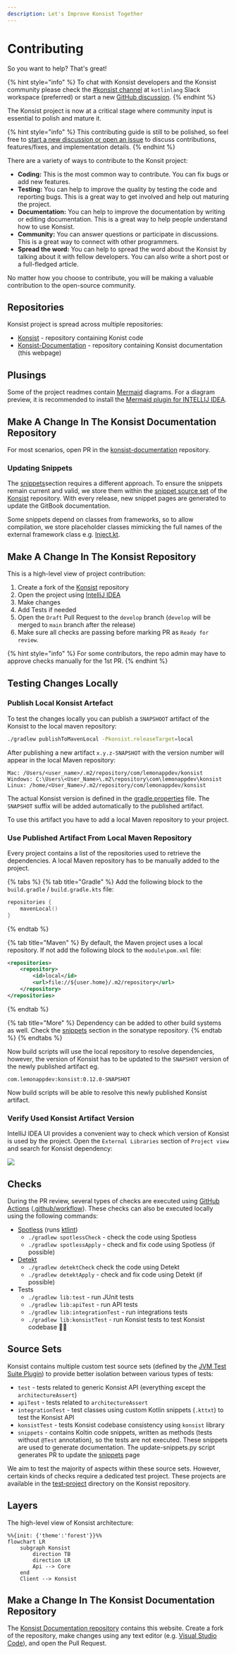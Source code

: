 ```yaml
---
description: Let's Improve Konsist Together
---
```


# Contributing

So you want to help? That's great!

{% hint style="info" %}
To chat with Konsist developers and the Konsist community please check the [#konsist channel](https://kotlinlang.slack.com/archives/C05QG9FD6KS) at `kotlinlang` Slack workspace (preferred) or start a new [GitHub discussion](https://github.com/LemonAppDev/konsist/discussions).
{% endhint %}

The Konsist project is now at a critical stage where community input is essential to polish and mature it.

{% hint style="info" %}
This contributing guide is still to be polished, so feel free to [start a new discussion or open an issue](https://github.com/LemonAppDev/konsist/discussions/new/choose) to discuss contributions, features/fixes, and implementation details.
{% endhint %}

There are a variety of ways to contribute to the Konsit project:

* **Coding:** This is the most common way to contribute. You can fix bugs or add new features.
* **Testing:** You can help to improve the quality by testing the code and reporting bugs. This is a great way to get involved and help out maturing the project.
* **Documentation:** You can help to improve the documentation by writing or editing documentation. This is a great way to help people understand how to use Konsist.
* **Community:** You can answer questions or participate in discussions. This is a great way to connect with other programmers.
* **Spread the word:** You can help to spread the word about the Konsist by talking about it with fellow developers. You can also write a short post or a full-fledged article.

No matter how you choose to contribute, you will be making a valuable contribution to the open-source community.

## Repositories

Konsist project is spread across multiple repositories:

* [Konsist](https://github.com/LemonAppDev/konsist) - repository containing Konist code
* [Konsist-Documentation](https://github.com/LemonAppDev/konsist-documentation) - repository containing Konsist documentation (this webpage)

## Plusings

Some of the project readmes contain [Mermaid](https://mermaid.js.org/) diagrams. For a diagram preview, it is recommended to install the [Mermaid plugin for INTELLIJ IDEA](https://plugins.jetbrains.com/plugin/20146-mermaid/reviews).

## Make A Change In The Konsist Documentation Repository

For most scenarios, open PR in the [konsist-documentation](https://github.com/LemonAppDev/konsist-documentation) repository.&#x20;

### Updating Snippets

The [snippets](../inspiration/snippets/ "mention")section requires a different approach. To ensure the snippets remain current and valid, we store them within the [snippet source set](https://github.com/LemonAppDev/konsist/tree/main/lib/src/snippet/kotlin) of the [Konsist](https://github.com/LemonAppDev/konsist) repository. With every release, new snippet pages are generated to update the GitBook documentation.&#x20;

Some snippets depend on classes from frameworks, so to allow compilation, we store placeholder classes mimicking the full names of the external framework class e.g. [Inject.kt](https://github.com/LemonAppDev/konsist/blob/main/lib/src/snippet/kotlin/javax/inject/Inject.kt).

## Make A Change In The Konsist Repository

This is a high-level view of project contribution:

1. Create a fork of the [Konsist](https://github.com/LemonAppDev/konsist) repository
2. Open the project using [IntelliJ IDEA](https://www.jetbrains.com/idea/)
3. Make changes
4. Add Tests if needed
5. Open the `Draft` Pull Request to the `develop` branch  (`develop` will be merged to `main` branch after the release)
6. Make sure all checks are passing before marking PR as `Ready for review`.

{% hint style="info" %}
For some contributors, the repo admin may have to approve checks manually for the 1st PR.
{% endhint %}

## Testing Changes Locally

### Publish Local Konsist Artefact

To test the changes locally you can publish a `SNAPSHOOT` artifact of the Konsist to the local maven repository:

```bash
./gradlew publishToMavenLocal -Pkonsist.releaseTarget=local
```

After publishing a new artifact `x.y.z-SNAPSHOT` with the version number will appear in the local Maven repository:

```
Mac: /Users/<user_name>/.m2/repository/com/lemonappdev/konsist 
Windows: C:\Users\<User_Name>\.m2\repository\com\lemonappdev\konsist 
Linux: /home/<User_Name>/.m2/repository/com/lemonappdev/konsist 
```

The actual Konsist version is defined in the [gradle.properties](https://github.com/LemonAppDev/konsist/blob/main/gradle.properties) file. The `SNAPSHOT` suffix will be added automatically to the published artifact.

To use this artifact you have to add a local Maven repository to your project.

### Use Published Artifact From Local Maven Repository

Every project contains a list of the repositories used to retrieve the dependencies. A local Maven repository has to be manually added to the project.

{% tabs %}
{% tab title="Gradle" %}
Add the following block to the `build.gradle` / `build.gradle.kts` file:

```kotlin
repositories {
    mavenLocal()
}
```
{% endtab %}

{% tab title="Maven" %}
By default, the Maven project uses a local repository. If not add the following block to the `module\pom.xml` file:

```xml
<repositories>
    <repository>
        <id>local</id>
        <url>file://${user.home}/.m2/repository</url>
    </repository>
</repositories>
```
{% endtab %}

{% tab title="More" %}
Dependency can be added to other build systems as well. Check the [snippets](https://central.sonatype.com/artifact/com.lemonappdev/konsist) section in the sonatype repository.
{% endtab %}
{% endtabs %}

Now build scripts will use the local repository to resolve dependencies, however, the version of Konsist has to be updated to the `SNAPSHOT` version of the newly published artifact eg.

`com.lemonappdev:konsist:0.12.0-SNAPSHOT`

Now build scripts will be able to resolve this newly published Konsist artifact.

### Verify Used Konsist Artifact Version

IntelliJ IDEA UI provides a convenient way to check which version of Konsist is used by the project. Open the `External Libraries` section of `Project view` and search for Konsist dependency:

![](<../.gitbook/assets/image (3) (1).png>)

## Checks

During the PR review, several types of checks are executed using [GitHub Actions](https://github.com/features/actions) ([.github/workflow](https://github.com/LemonAppDev/konsist/tree/main/.github/workflows)). These checks can also be executed locally using the following commands:

* [Spotless](https://github.com/diffplug/spotless) (runs [ktlint](https://github.com/pinterest/ktlint))
  * &#x20;`./gradlew spotlessCheck` - check the code using Spotless
  * &#x20;`./gradlew spotlessApply`  - check and fix code using Spotless (if possible)
* [Detekt](https://github.com/detekt/detekt)
  * `./gradlew detektCheck`  check the code using Detekt
  * &#x20;`./gradlew detektApply`  - check and fix code using Detekt (if possible)
* Tests
  * `./gradlew lib:test` - run JUnit tests
  * `./gradlew lib:apiTest` - run API tests
  * `./gradlew lib:integrationTest` -  run integrations tests
  * `./gradlew lib:konsistTest` -  run Konsist tests to test Konsist codebase 🤯😉

## Source Sets

Konsist contains multiple custom test source sets (defined by the [JVM Test Suite Plugin](https://docs.gradle.org/current/userguide/jvm\_test\_suite\_plugin.html)) to provide better isolation between various types of tests:

* `test` - tests related to generic Konsist API (everything except the `architectureAssert`)
* `apiTest` - tests related to `architectureAssert`
* `integrationTest` - test classes using custom Kotlin snippets (`.kttxt`) to test the Konsist API
* `konsistTest` - tests Konsist codebase consistency using `konsist` library
* `snippets` - contains Koltin code snippets, written as methods (tests without `@Test` annotation), so the tests are not executed. These snippets are used to generate documentation. The update-snippets.py script generates PR to update the [snippets](https://docs.konsist.lemonappdev.com/inspiration/snippets) page

We aim to test the majority of aspects within these source sets. However, certain kinds of checks require a dedicated test project. These projects are available in the [test-project](https://github.com/LemonAppDev/konsist/tree/main/test-projects) directory on the Konsist repository.

## Layers

The high-level view of Konsist architecture:

```mermaid
%%{init: {'theme':'forest'}}%%
flowchart LR
    subgraph Konsist
        direction TB
        direction LR
        Api --> Core
    end
    Client --> Konsist
```

## Make a Change In The Konsist Documentation Repository

The [Konsist Documentation repository](https://github.com/LemonAppDev/konsist-documentation) contains this website. Create a fork of the repository, make changes using any text editor (e.g. [Visual Studio Code](https://code.visualstudio.com/)), and open the Pull Request.
